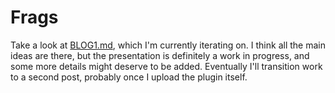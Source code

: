 # Frags

Take a look at [BLOG1.md](BLOG1.md),
which I'm currently iterating on.
I think all the main ideas are there,
but the presentation is definitely a work in progress,
and some more details might deserve to be added.
Eventually I'll transition work to a second post,
probably once I upload the plugin itself.
